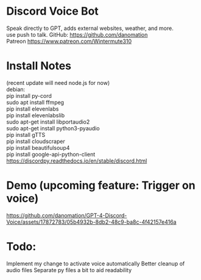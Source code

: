 # Discord Voice Bot
  Speak directly to GPT, adds external websites, weather, and more.  
  use push to talk. 
  GitHub: https://github.com/danomation  
  Patreon https://www.patreon.com/Wintermute310  
  
# Install Notes
(recent update will need node.js for now)  
debian:  
    pip install py-cord  
    sudo apt install ffmpeg  
    pip install elevenlabs  
    pip install elevenlabslib  
    sudo apt-get install libportaudio2  
    sudo apt-get install python3-pyaudio  
    pip install gTTS  
    pip install cloudscraper   
    pip install beautifulsoup4   
    pip install google-api-python-client   
    https://discordpy.readthedocs.io/en/stable/discord.html  

# Demo (upcoming feature: Trigger on voice)


https://github.com/danomation/GPT-4-Discord-Voice/assets/17872783/05b4932b-8db2-48c9-ba8c-4f42157e416a


# Todo:   
Implement my change to activate voice automatically 
Better cleanup of audio files
Separate py files a bit to aid readability
